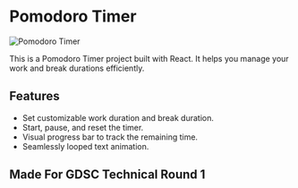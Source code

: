 # Pomodoro Timer

![Pomodoro Timer](public/image.png)

This is a Pomodoro Timer project built with React. It helps you manage your work and break durations efficiently.

## Features

- Set customizable work duration and break duration.
- Start, pause, and reset the timer.
- Visual progress bar to track the remaining time.
- Seamlessly looped text animation.

## Made For GDSC Technical Round 1
